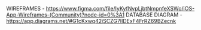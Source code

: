 WIREFRAMES - https://www.figma.com/file/IyKyfNvpLjbtNmpnfeXSWo/iOS-App-Wireframes-(Community)?node-id=0%3A1
DATABASE DIAGRAM - https://app.diagrams.net/#G1cKxwq42iSCZG7lIDExF4FrRZ69BZecnk
